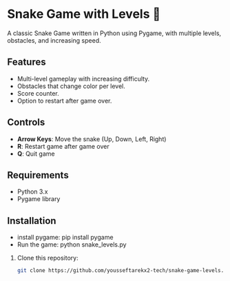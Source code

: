 # Snake Game with Levels 🐍

A classic Snake Game written in Python using Pygame, with multiple levels, obstacles, and increasing speed.

## Features
- Multi-level gameplay with increasing difficulty.
- Obstacles that change color per level.
- Score counter.
- Option to restart after game over.

## Controls
- **Arrow Keys**: Move the snake (Up, Down, Left, Right)
- **R**: Restart game after game over
- **Q**: Quit game

## Requirements
- Python 3.x
- Pygame library

## Installation
  - install pygame: pip install pygame
  - Run the game:  python snake_levels.py
1. Clone this repository:
   ```bash
   git clone https://github.com/yousseftarekx2-tech/snake-game-levels.git 🐍
